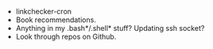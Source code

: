 *   linkchecker-cron
*   Book recommendations.
*   Anything in my .bash*/.shell* stuff?  Updating ssh socket?
*   Look through repos on Github.
